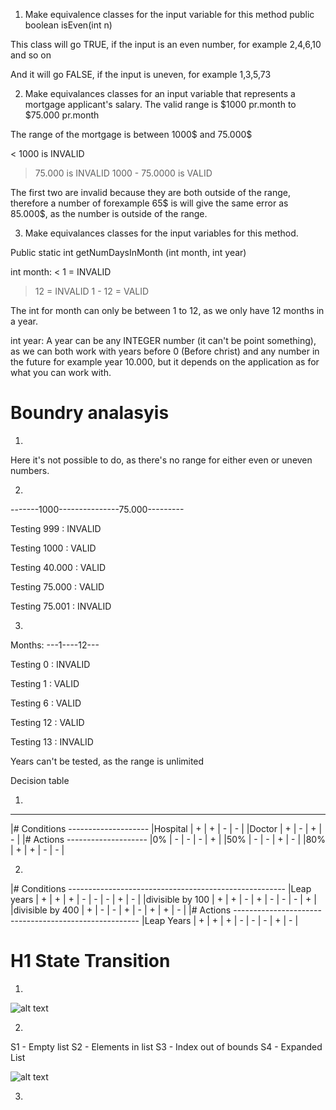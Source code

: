 1. Make equivalence classes for the input variable for this method
public boolean isEven(int n)

This class will go TRUE, if the input is an even number, for example 2,4,6,10 and so on

And it will go FALSE, if the input is uneven, for example 1,3,5,73


2. Make equivalances classes for an input variable that represents a mortgage applicant's salary. The valid range is $1000 pr.month to $75.000 pr.month

The range of the mortgage is between 1000$ and 75.000$

< 1000 is INVALID
> 75.000 is INVALID
1000 - 75.0000 is VALID

The first two are invalid because they are both outside of the range, therefore a number of forexample 65$ is will give the same error as 85.000$, as the number is outside of the range.

3. Make equivalances classes for the input variables for this method.

Public static int getNumDaysInMonth (int month, int year)

int month:
< 1 = INVALID
> 12 = INVALID
1 - 12 = VALID 

The int for month can only be between 1 to 12, as we only have 12 months in a year.

int year:
A year can be any INTEGER number (it can't be point something), as we can both work with years before 0 (Before christ) and any number in the future for example year 10.000, but it depends on the application as for what you can work with.


# Boundry analasyis

1.

Here it's not possible to do, as there's no range for either even or uneven numbers.

2. 

-------1000---------------75.000---------

Testing 999 : INVALID

Testing 1000 : VALID

Testing 40.000 : VALID

Testing 75.000 : VALID

Testing 75.001 : INVALID

3. 

Months:
---1----12---

Testing 0 : INVALID

Testing 1 : VALID

Testing 6 : VALID

Testing 12 : VALID

Testing 13 : INVALID

Years can't be tested, as the range is unlimited


Decision table

1.
-------------------------------
|# Conditions --------------------
|Hospital   | +  | +  | -  |  - |
|Doctor     | +  | -  | +  |  - |
|# Actions    --------------------
|0%         | -  | -  | -  | +  |
|50%        | -  | -  | +  | -  |
|80%        | +  | +  | -  | -  |


2.

|# Conditions ------------------------------------------------------
|Leap years             | +  | +  | +  |  - | -  |  -  |  +  |  -  |
|divisible by 100       | +  | +  | -  |  + | -  |  -  |  -  |  +  |
|divisible by 400       | +  | -  | -  |  + | -  |  +  |  +  |  -  | 
|# Actions    ------------------------------------------------------
|Leap Years             | +  | +  | +  | -  | -  | -   |  +  | -   |


# H1 State Transition

1.

![alt text](https://scontent-amt2-1.xx.fbcdn.net/v/t35.0-12/s2048x2048/28343147_10215695213151695_1695004671_o.jpg?oh=88cb7ac588fa52f20a3f79212b68f7c7&oe=5A9109AF)

2.

S1 - Empty list
S2 - Elements in list
S3 - Index out of bounds
S4 - Expanded List

![alt text](https://scontent-amt2-1.xx.fbcdn.net/v/t35.0-12/s2048x2048/28342919_10215695710604131_1296579400_o.jpg?oh=962023c3c85ac6d1cf3722b015c63445&oe=5A91214C)

3.

